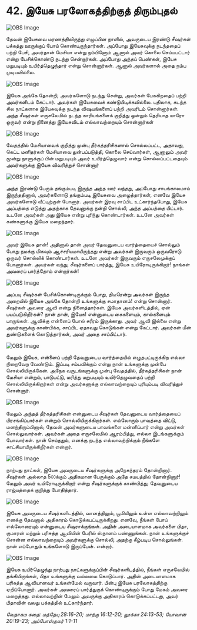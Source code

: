 # 42.  இயேசு பரலோகத்திற்குத் திரும்புதல்

![OBS Image](https://cdn.door43.org/obs/jpg/360px/obs-en-42-01.jpg)

தேவன் இயேசுவை மரணத்திலிருந்து எழுப்பின நாளில், அவருடைய இரண்டு சீஷர்கள் பக்கத்து ஊருக்குப் போய் கொண்டிருந்தார்கள். அப்போது இயேசுவுக்கு நடந்ததைப் பற்றி பேசி, அவர்தான் மேசியா என்று நம்பினோம் ஆனால் அவர் கொலை செய்யபட்டார் என்று பேசிக்கொண்டு நடந்து சென்றார்கள். அப்போது அந்தப் பெண்கள், இயேசு மறுபடியும் உயிர்த்தெழுந்தார் என்று சொன்னார்கள். ஆனால் அவர்களால் அதை நம்ப முடியவில்லை.

![OBS Image](https://cdn.door43.org/obs/jpg/360px/obs-en-42-02.jpg)

இயேசு அங்கே தோன்றி, அவர்களோடு நடந்து சென்று, அவர்கள் பேசுகிறதைப் பற்றி அவர்களிடம் கேட்டார். அவர்கள் இயேசுவைக் கண்டுபிடிக்கவில்லை. பதிலாக, கடந்த சில நாட்களாக இயேசுவுக்கு நடந்த விஷயங்களைப் பற்றி  அவரிடம் சொன்னார்கள். அந்த சீஷர்கள் எருசலேமில் நடந்த காரியங்களைக் குறித்து ஒன்றும் தெரியாத யாரோ ஒருவர் என்று நினைத்து இயேசுவிடம் எல்லாவற்றையும் சொன்னார்கள் 

![OBS Image](https://cdn.door43.org/obs/jpg/360px/obs-en-42-03.jpg)

வேதத்தில் மேசியாவைக் குறித்து முன்பு தீர்கத்தரிசிகளால் சொல்லப்பட்ட, அதாவது, கெட்ட மனிதர்கள் மேசியாவை துன்பப்படுத்தி, கொலை செய்வார்கள், ஆனாலும் அவர் மூன்று நாளுக்குப் பின் மறுபடியும் அவர் உயிர்த்தெழுவார் என்று சொல்லப்பட்டதையும் அவர்களுக்கு இயேசு விவரித்துச் சொன்னார்

![OBS Image](https://cdn.door43.org/obs/jpg/360px/obs-en-42-04.jpg)

அந்த இரண்டு பேரும் தங்கும்படி இருந்த அந்த ஊர் வந்தது, அப்போது சாயங்காலமாய் இருந்ததினால், அவர்களோடு தங்கும்படி இயேசுவை அழைத்தார்கள், எனவே இயேசு அவர்களோடு வீட்டிற்குள் போனார். அவர்கள் இரவு சாப்பிட உட்கார்ந்தபோது, இயேசு அப்பத்தை எடுத்து அதற்காக தேவனுக்கு நன்றி சொல்லி, அந்த அப்பத்தை பிட்டார். உடனே அவர்கள் அது இயேசு என்று புரிந்து கொண்டார்கள். உடனே அவர்கள் கண்களுக்கு இயேசு மறைந்தார்.   

![OBS Image](https://cdn.door43.org/obs/jpg/360px/obs-en-42-05.jpg)

அவர் இயேசு தான்! அதினால் தான் அவர் தேவனுடைய வார்த்தையைச் சொல்லும் போது நமக்கு மிகவும் ஆச்சரியமாயிருந்தது என்று அவர்கள் இருவரும் ஒருவரோடு ஒருவர் சொல்லிக் கொண்டார்கள். உடனே அவர்கள் இருவரும் எருசலேமுக்குப் போனார்கள். அவர்கள் வந்து, சீஷர்களைப் பார்த்து, இயேசு உயிரோடிருக்கிறார்! நாங்கள் அவரைப் பார்த்தோம் என்றார்கள்! 

![OBS Image](https://cdn.door43.org/obs/jpg/360px/obs-en-42-06.jpg)

அப்படி சீஷர்கள் பேசிக்கொண்டிருக்கும் போது, திடீரென்று அவர்கள் இருந்த அறையில் இயேசு அங்கே தோன்றி உங்களுக்கு சமாதானம்! என்று சொன்னார். சீஷர்கள் அவரை ஆவி என்று நினைத்தார்கள். இயேசு அவர்களிடத்தில், ஏன் பயப்படுகிறீர்கள்? நான் தான், இயேசு! என்னுடைய கைகளையும், கால்களையும் பாருங்கள். ஆவிக்கு என்னைப் போல் சரீரம் இருக்காது. அவர் ஆவி இல்லை என்று அவர்களுக்கு காண்பிக்க, சாப்பிட ஏதாவது கொடுங்கள் என்று கேட்டார். அவர்கள் மீன் துண்டுகளைக் கொடுத்தார்கள், அவர் அதை சாப்பிட்டார். 

![OBS Image](https://cdn.door43.org/obs/jpg/360px/obs-en-42-07.jpg)

மேலும் இயேசு, என்னைப் பற்றி தேவனுடைய வார்த்தையில் எழுதபட்டிருக்கிற எல்லா நிறைவேற வேண்டும். இப்படி சம்பவிக்கும் என்று நான் உங்களுக்கு முன்பே சொல்லியிருக்கேன். அநேக வருடங்களுக்கு முன்பு வேதத்தில், தீர்கத்தரிசிகள் நான் மேசியா என்றும், பாடுபட்டு, மரித்து மறுபடியும் உயிர்தெழுவதைப் பற்றி சொல்லியிருக்கிறார்கள் என்று அவர்களுக்கு எல்லாவற்றையும் புரியும்படி விவரித்துச் சொன்னார். 

![OBS Image](https://cdn.door43.org/obs/jpg/360px/obs-en-42-08.jpg)

மேலும் அந்தத் தீர்கத்தரிசிகள் என்னுடைய சீஷர்கள் தேவனுடைய வார்த்தையைப் பிரசங்கிப்பார்கள் என்றும் சொல்லியிருக்கிறார்கள். எல்லோரும் பாவத்தை விட்டு, மனந்திரும்பினால், தேவன் அவர்களுடைய பாவங்களை மன்னிப்பார் என்று அவர்கள் சொல்லுவார்கள். அவர்கள் அதை எருசலேமில் ஆரம்பித்து, எல்லா இடங்களுக்கும் போவார்கள். நான் செய்ததும், எனக்கு நடந்த எல்லாவற்றிக்கும் நீங்களே சாட்சியாயிருக்கிறீர்கள் என்றார். 

![OBS Image](https://cdn.door43.org/obs/jpg/360px/obs-en-42-09.jpg)

நாற்பது நாட்கள், இயேசு அவருடைய சீஷர்களுக்கு அநேகந்தரம் தோன்றினார். சீஷர்கள் அல்லாத 5௦௦க்கும் அதிகமான பேருக்கும் அதே சமயத்தில் தோன்றினார்! மேலும் அவர் உயிரோடிருக்கிறார் என்று சீஷர்களுக்குக் காண்பித்து, தேவனுடைய ராஜ்யத்தைக் குறித்து போதித்தார். 

![OBS Image](https://cdn.door43.org/obs/jpg/360px/obs-en-42-10.jpg)

இயேசு அவருடைய சீஷர்களிடத்தில், வானத்திலும், பூமியிலும் உள்ள எல்லாவற்றிலும் எனக்கு தேவனால் அதிகாரம் கொடுக்கபட்டிருக்கிறது. எனவே, நீங்கள் போய் எல்லோரையும் என்னுடைய சீஷராக்குங்கள். அதின் அடையாளமாக அவர்களை பிதா, குமாரன் மற்றும் பரிசுத்த ஆவியின் பேரில் ஸ்நானம் பண்ணுங்கள். நான் உங்களுக்குச் சொன்ன எல்லாவற்றையும் அவர்களுக்கு சொல்லி, அதற்கு கீழ்படிய சொல்லுங்கள். நான் எப்போதும் உங்களோடு இருப்பேன். என்றார்.

![OBS Image](https://cdn.door43.org/obs/jpg/360px/obs-en-42-11.jpg)

இயேசு உயிர்தெழுந்து நாற்பது நாட்களுக்குப்பின் சீஷர்களிடத்தில், நீங்கள் எருசலேமில் தங்கியிருங்கள், பிதா உங்களுக்கு வல்லமை கொடுப்பார். அதின் அடையாளமாக பரிசுத்த ஆவியானவர் உங்கள்மேல் வருவார். பின்பு இயேசு பரலோகத்திற்கு ஏறிப்போனார். அவர்கள் அவரைப் பார்த்துகுக் கொண்டிருக்கும் போது மேகம் அவரை மறைத்தது. எல்லாவற்றின் மேலும் அவருக்கு அதிகாரம் கொடுக்கப்பட்டது, அவர் பிதாவின் வலது பக்கத்தில் உட்கார்ந்தார்.

_வேதாகம கதை: மத்தேயு 28:16-20; மாற்கு 16:12-20; லூக்கா 24:13-53; யோவான் 20:19-23; அப்போஸ்தலர் 1:1-11_

